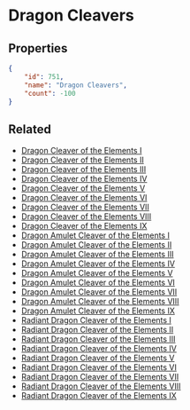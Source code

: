 # Dragon Cleavers

<no description available>

## Properties

```json
{
    "id": 751,
    "name": "Dragon Cleavers",
    "count": -100
}
```

## Related

- [Dragon Cleaver of the Elements I](../items/20981-dragon-cleaver-of-the-elements-i.md)
- [Dragon Cleaver of the Elements II](../items/20982-dragon-cleaver-of-the-elements-ii.md)
- [Dragon Cleaver of the Elements III](../items/20983-dragon-cleaver-of-the-elements-iii.md)
- [Dragon Cleaver of the Elements IV](../items/20984-dragon-cleaver-of-the-elements-iv.md)
- [Dragon Cleaver of the Elements V](../items/20985-dragon-cleaver-of-the-elements-v.md)
- [Dragon Cleaver of the Elements VI](../items/20986-dragon-cleaver-of-the-elements-vi.md)
- [Dragon Cleaver of the Elements VII](../items/20987-dragon-cleaver-of-the-elements-vii.md)
- [Dragon Cleaver of the Elements VIII](../items/20988-dragon-cleaver-of-the-elements-viii.md)
- [Dragon Cleaver of the Elements IX](../items/20989-dragon-cleaver-of-the-elements-ix.md)
- [Dragon Amulet Cleaver of the Elements I](../items/20990-dragon-amulet-cleaver-of-the-elements-i.md)
- [Dragon Amulet Cleaver of the Elements II](../items/20991-dragon-amulet-cleaver-of-the-elements-ii.md)
- [Dragon Amulet Cleaver of the Elements III](../items/20992-dragon-amulet-cleaver-of-the-elements-iii.md)
- [Dragon Amulet Cleaver of the Elements IV](../items/20993-dragon-amulet-cleaver-of-the-elements-iv.md)
- [Dragon Amulet Cleaver of the Elements V](../items/20994-dragon-amulet-cleaver-of-the-elements-v.md)
- [Dragon Amulet Cleaver of the Elements VI](../items/20995-dragon-amulet-cleaver-of-the-elements-vi.md)
- [Dragon Amulet Cleaver of the Elements VII](../items/20996-dragon-amulet-cleaver-of-the-elements-vii.md)
- [Dragon Amulet Cleaver of the Elements VIII](../items/20997-dragon-amulet-cleaver-of-the-elements-viii.md)
- [Dragon Amulet Cleaver of the Elements IX](../items/20998-dragon-amulet-cleaver-of-the-elements-ix.md)
- [Radiant Dragon Cleaver of the Elements I](../items/20999-radiant-dragon-cleaver-of-the-elements-i.md)
- [Radiant Dragon Cleaver of the Elements II](../items/21000-radiant-dragon-cleaver-of-the-elements-ii.md)
- [Radiant Dragon Cleaver of the Elements III](../items/21001-radiant-dragon-cleaver-of-the-elements-iii.md)
- [Radiant Dragon Cleaver of the Elements IV](../items/21002-radiant-dragon-cleaver-of-the-elements-iv.md)
- [Radiant Dragon Cleaver of the Elements V](../items/21003-radiant-dragon-cleaver-of-the-elements-v.md)
- [Radiant Dragon Cleaver of the Elements VI](../items/21004-radiant-dragon-cleaver-of-the-elements-vi.md)
- [Radiant Dragon Cleaver of the Elements VII](../items/21005-radiant-dragon-cleaver-of-the-elements-vii.md)
- [Radiant Dragon Cleaver of the Elements VIII](../items/21006-radiant-dragon-cleaver-of-the-elements-viii.md)
- [Radiant Dragon Cleaver of the Elements IX](../items/21007-radiant-dragon-cleaver-of-the-elements-ix.md)

